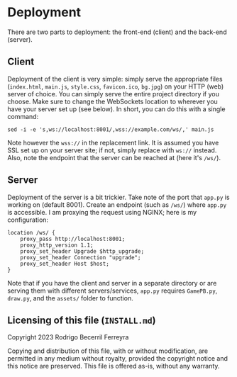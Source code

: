 # Deployment

There are two parts to deployment: the front-end (client) and the back-end (server).

## Client

Deployment of the client is very simple: simply serve the appropriate files
(`index.html`, `main.js`, `style.css`, `favicon.ico`, `bg.jpg`)
on your HTTP (web) server of choice. You can simply serve the entire project
directory if you choose. Make sure to change the WebSockets
location to wherever you have your server set up (see below). In short, you can
do this with a single command:
```
sed -i -e 's,ws://localhost:8001/,wss://example.com/ws/,' main.js
```

Note however the `wss://` in the replacement link. It is assumed you have SSL
set up on your server site; if not, simply replace with `ws://` instead. Also,
note the endpoint that the server can be reached at (here it's `/ws/`).

## Server

Deployment of the server is a bit trickier. Take note of the port that `app.py`
is working on (default 8001). Create an endpoint (such as `/ws/`) where
`app.py` is accessible. I am proxying the request using NGINX; here is my
configuration:
```
location /ws/ {
    proxy_pass http://localhost:8001;
    proxy_http_version 1.1;
    proxy_set_header Upgrade $http_upgrade;
    proxy_set_header Connection "upgrade";
    proxy_set_header Host $host;
}
```

Note that if you have the client and server in a separate directory or are
serving them with different servers/services, `app.py` requires `GamePB.py`,
`draw.py`, and the `assets/` folder to function.

## Licensing of this file (`INSTALL.md`)

Copyright 2023 Rodrigo Becerril Ferreyra

Copying and distribution of this file, with or without modification, are permitted in any medium without royalty, provided the copyright notice and this notice are preserved. This file is offered as-is, without any warranty.
